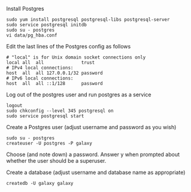 
Install Postgres

    sudo yum install postgresql postgresql-libs postgresql-server
    sudo service postgresql initdb
    sudo su - postgres
    vi data/pg_hba.conf
    
Edit the last lines of the Postgres config as follows

    # "local" is for Unix domain socket connections only
    local all  all              trust
    # IPv4 local connections:
    host  all  all 127.0.0.1/32 password
    # IPv6 local connections:
    host  all  all ::1/128      password

Log out of the postgres user and run postgres as a service

    logout
    sudo chkconfig --level 345 postgresql on
    sudo service postgresql start
    
Create a Postgres user (adjust username and password as you wish)

    sudo su - postgres
    createuser -U postgres -P galaxy
    
Choose (and note down) a password. Answer y when prompted about whether the user should be a superuser.

Create a database (adjust username and database name as appropriate)

    createdb -U galaxy galaxy
